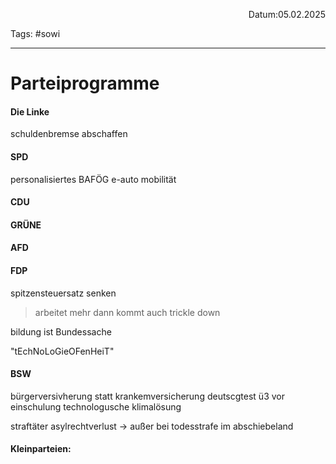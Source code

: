 <p align="right">Datum:05.02.2025</p>

Tags: #sowi 

---

# Parteiprogramme



#### Die Linke
schuldenbremse abschaffen

#### SPD
personalisiertes BAFÖG
e-auto mobilität

#### CDU

#### GRÜNE

#### AFD

#### FDP
spitzensteuersatz senken
>  arbeitet mehr dann kommt auch trickle down

bildung ist Bundessache

"tEchNoLoGieOFenHeiT"
#### BSW
bürgerversivherung statt krankemversicherung
deutscgtest ü3 vor einschulung
technologusche klimalösung


straftäter asylrechtverlust -> außer bei todesstrafe im abschiebeland


#### Kleinparteien:

